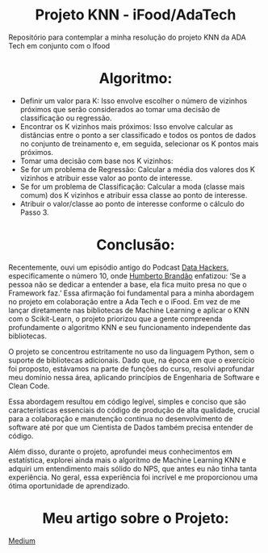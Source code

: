 <h1 align="center">Projeto KNN - iFood/AdaTech</h1>
<p>Repositório para contemplar a minha resolução do projeto KNN da ADA Tech em conjunto com o Ifood</p>
<h1 align="center">Algoritmo:</h1>
<ul>
  <li>Definir um valor para K: Isso envolve escolher o número de vizinhos próximos que serão considerados ao tomar uma decisão de classificação ou regressão.</li>
  <li>Encontrar os K vizinhos mais próximos: Isso envolve calcular as distâncias entre o ponto a ser classificado e todos os pontos de dados no conjunto de treinamento e, em seguida, selecionar os K pontos mais próximos.</li>
  <li>Tomar uma decisão com base nos K vizinhos:</li>
  <li>Se for um problema de Regressão: Calcular a média dos valores dos K vizinhos e atribuir esse valor ao ponto de interesse.</li>
  <li>Se for um problema de Classificação: Calcular a moda (classe mais comum) dos K vizinhos e atribuir essa classe ao ponto de interesse.</li>
  <li>Atribuir o valor/classe ao ponto de interesse conforme o cálculo do Passo 3.</li>
</ul>
<h1 align="center">Conclusão:</h1>
<p>Recentemente, ouvi um episódio antigo do Podcast <a href="https://www.datahackers.com.br/podcast">Data Hackers</a>, especificamente o número 10, onde <a href="https://www.linkedin.com/notifications/?filter=all">Humberto Brandão</a> enfatizou: ‘Se a pessoa não se dedicar a entender a base, ela fica muito presa no que o Framework faz.’ Essa afirmação foi fundamental para a minha abordagem no projeto em colaboração entre a Ada Tech e o iFood. Em vez de me lançar diretamente nas bibliotecas de Machine Learning e aplicar o KNN com o Scikit-Learn, o projeto priorizou que a gente compreenda profundamente o algoritmo KNN e seu funcionamento independente das bibliotecas.</p>
<p>O projeto se concentrou estritamente no uso da linguagem Python, sem o suporte de bibliotecas adicionais. Dado que, na época em que o exercício foi proposto, estávamos na parte de funções do curso, resolvi aprofundar meu domínio nessa área, aplicando princípios de Engenharia de Software e Clean Code.</p>
<p>Essa abordagem resultou em código legível, simples e conciso que são características essenciais do código de produção de alta qualidade, crucial para a colaboração e manutenção contínua no desenvolvimento de software até por que um Cientista de Dados também precisa entender de código.</p>
<p>Além disso, durante o projeto, aprofundei meus conhecimentos em estatística, explorei ainda mais o algoritmo de Machine Learning KNN e adquiri um entendimento mais sólido do NPS, que antes eu não tinha tanta experiência. No geral, essa experiência foi incrível e me proporcionou uma ótima oportunidade de aprendizado.</p>
<h1 align="center">Meu artigo sobre o Projeto:</h1>
<a href="https://medium.com/@math-muniz/desafio-ifood-construindo-um-algoritmo-k-nearest-neighbors-do-zero-para-prever-net-promoter-score-2e9ed41290d5">Medium</a>

